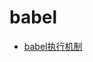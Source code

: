 # babel

- [babel执行机制](https://github.com/MuYunyun/blog/blob/master/BasicSkill/%E7%95%AA%E5%A4%96%E7%AF%87/babel%E6%89%A7%E8%A1%8C%E6%9C%BA%E5%88%B6.md)